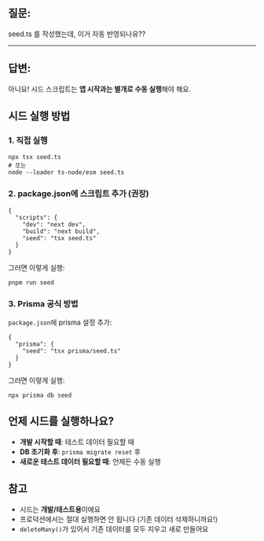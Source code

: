 <h2 data-ke-size="size26">질문:</h2>
<p data-ke-size="size16">seed.ts 를 작성했는데, 이거 자동 반영되나유??</p>
<hr data-ke-style="style1" />
<h2 data-ke-size="size26">답변:</h2>
<p data-ke-size="size16">아니요! 시드 스크립트는 <b>앱 시작과는 별개로 수동 실행</b>해야 해요.</p>
<h2 data-ke-size="size26">시드 실행 방법</h2>
<h3 data-ke-size="size23">1. 직접 실행</h3>
<pre class="crmsh"><code>npx tsx seed.ts
# 또는
node --loader ts-node/esm seed.ts</code></pre>
<h3 data-ke-size="size23">2. package.json에 스크립트 추가 (권장)</h3>
<pre class="json"><code>{
  "scripts": {
    "dev": "next dev",
    "build": "next build",
    "seed": "tsx seed.ts"
  }
}</code></pre>
<p data-ke-size="size16">그러면 이렇게 실행:</p>
<pre class="dockerfile"><code>pnpm run seed</code></pre>
<h3 data-ke-size="size23">3. Prisma 공식 방법</h3>
<p data-ke-size="size16"><code>package.json</code>에 prisma 설정 추가:</p>
<pre class="json"><code>{
  "prisma": {
    "seed": "tsx prisma/seed.ts"
  }
}</code></pre>
<p data-ke-size="size16">그러면 이렇게 실행:</p>
<pre class="ebnf"><code>npx prisma db seed</code></pre>
<h2 data-ke-size="size26">언제 시드를 실행하나요?</h2>
<ul style="list-style-type: disc;" data-ke-list-type="disc">
<li><b>개발 시작할 때</b>: 테스트 데이터 필요할 때</li>
<li><b>DB 초기화 후</b>: <code>prisma migrate reset</code> 후</li>
<li><b>새로운 테스트 데이터 필요할 때</b>: 언제든 수동 실행</li>
</ul>
<h2 data-ke-size="size26">참고</h2>
<ul style="list-style-type: disc;" data-ke-list-type="disc">
<li>시드는 <b>개발/테스트용</b>이에요</li>
<li>프로덕션에서는 절대 실행하면 안 됩니다 (기존 데이터 삭제하니까요!)</li>
<li><code>deleteMany()</code>가 있어서 기존 데이터를 모두 지우고 새로 만들어요</li>
</ul>